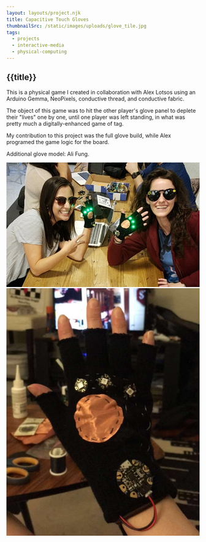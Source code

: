 ```yaml
---
layout: layouts/project.njk
title: Capacitive Touch Gloves
thumbnailSrc: /static/images/uploads/glove_tile.jpg
tags:
  - projects
  - interactive-media
  - physical-computing
---
```

## {{title}}

This is a physical game I created in collaboration with Alex Lotsos using an Arduino Gemma, NeoPixels, conductive thread, and conductive fabric.

The object of this game was to hit the other player's glove panel to deplete their "lives" one by one, until one player was left standing, in what was pretty much a digitally-enhanced game of tag.

My contribution to this project was the full glove build, while Alex programed the game logic for the board.

Additional glove model: Ali Fung.

<div class="frame">
<img src="/static/images/uploads/fullsizerender.jpg">
</div>

<div class="frame">
<img src="/static/images/uploads/fullsizerender2.jpg" class="object-fit:scale-down"></img>
</div>
